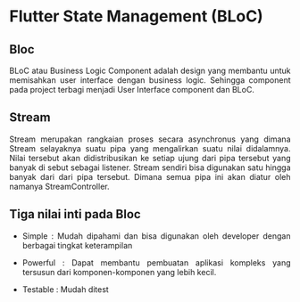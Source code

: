 # Flutter State Management (BLoC)

## Bloc

<p align="justify">BLoC atau Business Logic Component adalah design yang membantu untuk memisahkan user interface dengan business logic. Sehingga component pada project terbagi menjadi User Interface component dan BLoC.</p>

## Stream

<p align="justify">Stream merupakan rangkaian proses secara asynchronus yang dimana Stream selayaknya suatu pipa yang mengalirkan suatu nilai didalamnya. Nilai tersebut akan didistribusikan ke setiap ujung dari pipa tersebut yang banyak di sebut sebagai listener. Stream sendiri bisa digunakan satu hingga banyak dari dari pipa tersebut. Dimana semua pipa ini akan diatur oleh namanya StreamController.</p>

## Tiga nilai inti pada Bloc

- <p align="justify">Simple : Mudah dipahami dan bisa digunakan oleh developer dengan berbagai tingkat keterampilan</p>
- <p align="justify">Powerful : Dapat membantu pembuatan aplikasi kompleks yang tersusun dari komponen-komponen yang lebih kecil.</p>
- Testable : Mudah ditest
